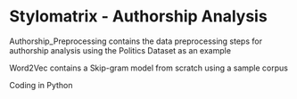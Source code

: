 # Stylomatrix - Authorship Analysis

Authorship_Preprocessing contains the data preprocessing steps for authorship analysis using the Politics Dataset as an example

Word2Vec contains a Skip-gram model from scratch using a sample corpus

Coding in Python
